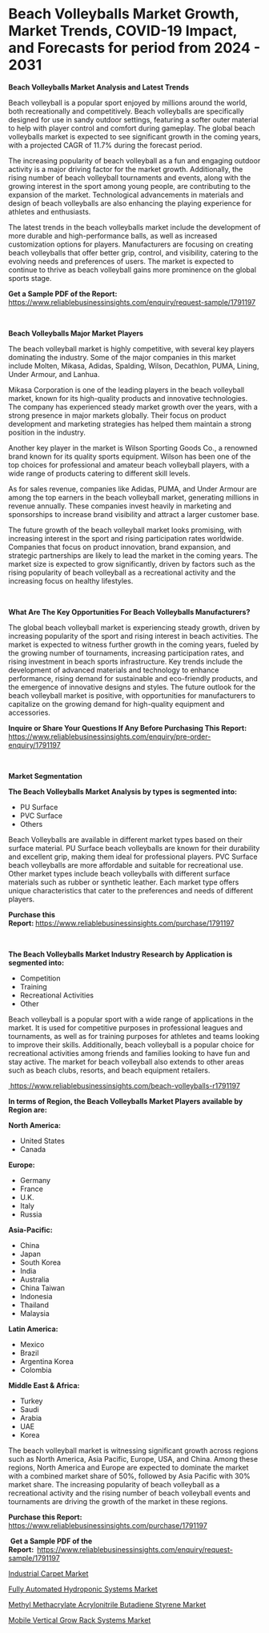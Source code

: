<p><h1>Beach Volleyballs Market Growth, Market Trends, COVID-19 Impact, and Forecasts for period from 2024 - 2031</h1></p><p><strong>Beach Volleyballs Market Analysis and Latest Trends</strong></p>
<p><p>Beach volleyball is a popular sport enjoyed by millions around the world, both recreationally and competitively. Beach volleyballs are specifically designed for use in sandy outdoor settings, featuring a softer outer material to help with player control and comfort during gameplay. The global beach volleyballs market is expected to see significant growth in the coming years, with a projected CAGR of 11.7% during the forecast period.</p><p>The increasing popularity of beach volleyball as a fun and engaging outdoor activity is a major driving factor for the market growth. Additionally, the rising number of beach volleyball tournaments and events, along with the growing interest in the sport among young people, are contributing to the expansion of the market. Technological advancements in materials and design of beach volleyballs are also enhancing the playing experience for athletes and enthusiasts.</p><p>The latest trends in the beach volleyballs market include the development of more durable and high-performance balls, as well as increased customization options for players. Manufacturers are focusing on creating beach volleyballs that offer better grip, control, and visibility, catering to the evolving needs and preferences of users. The market is expected to continue to thrive as beach volleyball gains more prominence on the global sports stage.</p></p>
<p><strong>Get a Sample PDF of the Report:&nbsp;</strong> <a href="https://www.reliablebusinessinsights.com/enquiry/request-sample/1791197">https://www.reliablebusinessinsights.com/enquiry/request-sample/1791197</a></p>
<p>&nbsp;</p>
<p><strong>Beach Volleyballs Major Market Players</strong></p>
<p><p>The beach volleyball market is highly competitive, with several key players dominating the industry. Some of the major companies in this market include Molten, Mikasa, Adidas, Spalding, Wilson, Decathlon, PUMA, Lining, Under Armour, and Lanhua.</p><p>Mikasa Corporation is one of the leading players in the beach volleyball market, known for its high-quality products and innovative technologies. The company has experienced steady market growth over the years, with a strong presence in major markets globally. Their focus on product development and marketing strategies has helped them maintain a strong position in the industry.</p><p>Another key player in the market is Wilson Sporting Goods Co., a renowned brand known for its quality sports equipment. Wilson has been one of the top choices for professional and amateur beach volleyball players, with a wide range of products catering to different skill levels.</p><p>As for sales revenue, companies like Adidas, PUMA, and Under Armour are among the top earners in the beach volleyball market, generating millions in revenue annually. These companies invest heavily in marketing and sponsorships to increase brand visibility and attract a larger customer base.</p><p>The future growth of the beach volleyball market looks promising, with increasing interest in the sport and rising participation rates worldwide. Companies that focus on product innovation, brand expansion, and strategic partnerships are likely to lead the market in the coming years. The market size is expected to grow significantly, driven by factors such as the rising popularity of beach volleyball as a recreational activity and the increasing focus on healthy lifestyles.</p></p>
<p>&nbsp;</p>
<p><strong>What Are The Key Opportunities For Beach Volleyballs Manufacturers?</strong></p>
<p><p>The global beach volleyball market is experiencing steady growth, driven by increasing popularity of the sport and rising interest in beach activities. The market is expected to witness further growth in the coming years, fueled by the growing number of tournaments, increasing participation rates, and rising investment in beach sports infrastructure. Key trends include the development of advanced materials and technology to enhance performance, rising demand for sustainable and eco-friendly products, and the emergence of innovative designs and styles. The future outlook for the beach volleyball market is positive, with opportunities for manufacturers to capitalize on the growing demand for high-quality equipment and accessories.</p></p>
<p><strong>Inquire or Share Your Questions If Any Before Purchasing This Report:</strong> <a href="https://www.reliablebusinessinsights.com/enquiry/pre-order-enquiry/1791197">https://www.reliablebusinessinsights.com/enquiry/pre-order-enquiry/1791197</a></p>
<p>&nbsp;</p>
<p><strong>Market Segmentation</strong></p>
<p><strong>The Beach Volleyballs Market Analysis by types is segmented into:</strong></p>
<p><ul><li>PU Surface</li><li>PVC Surface</li><li>Others</li></ul></p>
<p><p>Beach Volleyballs are available in different market types based on their surface material. PU Surface beach volleyballs are known for their durability and excellent grip, making them ideal for professional players. PVC Surface beach volleyballs are more affordable and suitable for recreational use. Other market types include beach volleyballs with different surface materials such as rubber or synthetic leather. Each market type offers unique characteristics that cater to the preferences and needs of different players.</p></p>
<p><strong>Purchase this Report:&nbsp;</strong><a href="https://www.reliablebusinessinsights.com/purchase/1791197">https://www.reliablebusinessinsights.com/purchase/1791197</a></p>
<p>&nbsp;</p>
<p><strong>The Beach Volleyballs Market Industry Research by Application is segmented into:</strong></p>
<p><ul><li>Competition</li><li>Training</li><li>Recreational Activities</li><li>Other</li></ul></p>
<p><p>Beach volleyball is a popular sport with a wide range of applications in the market. It is used for competitive purposes in professional leagues and tournaments, as well as for training purposes for athletes and teams looking to improve their skills. Additionally, beach volleyball is a popular choice for recreational activities among friends and families looking to have fun and stay active. The market for beach volleyball also extends to other areas such as beach clubs, resorts, and beach equipment retailers.</p></p>
<p><a href="https://www.reliablebusinessinsights.com/beach-volleyballs-r1791197">&nbsp;https://www.reliablebusinessinsights.com/beach-volleyballs-r1791197</a></p>
<p><strong>In terms of Region, the Beach Volleyballs Market Players available by Region are:</strong></p>
<p>
    <p> <strong> North America: </strong>
        <ul>
            <li>United States</li>
            <li>Canada</li>
        </ul>
        </p> 
    <p> <strong> Europe: </strong>
        <ul>
            <li>Germany</li>
            <li>France</li>
            <li>U.K.</li>
            <li>Italy</li>
            <li>Russia</li>
        </ul>
        </p> 
    <p> <strong> Asia-Pacific: </strong>
        <ul>
            <li>China</li>
            <li>Japan</li>
            <li>South Korea</li>
            <li>India</li>
            <li>Australia</li>
            <li>China Taiwan</li>
            <li>Indonesia</li>
            <li>Thailand</li>
            <li>Malaysia</li>
        </ul>
        </p> 
    <p> <strong> Latin America: </strong>
        <ul>
            <li>Mexico</li>
            <li>Brazil</li>
            <li>Argentina Korea</li>
            <li>Colombia</li>
        </ul>
        </p> 
    <p> <strong> Middle East & Africa: </strong>
        <ul>
            <li>Turkey</li>
            <li>Saudi</li>
            <li>Arabia</li>
            <li>UAE</li>
            <li>Korea</li>
        </ul>
    </p>
    </p>
<p><p>The beach volleyball market is witnessing significant growth across regions such as North America, Asia Pacific, Europe, USA, and China. Among these regions, North America and Europe are expected to dominate the market with a combined market share of 50%, followed by Asia Pacific with 30% market share. The increasing popularity of beach volleyball as a recreational activity and the rising number of beach volleyball events and tournaments are driving the growth of the market in these regions.</p></p>
<p><strong>Purchase this Report: </strong><a href="https://www.reliablebusinessinsights.com/purchase/1791197">https://www.reliablebusinessinsights.com/purchase/1791197</a></p>
<p>&nbsp;<strong>Get a Sample PDF of the Report:&nbsp;&nbsp;</strong><a href="https://www.reliablebusinessinsights.com/enquiry/request-sample/1791197">https://www.reliablebusinessinsights.com/enquiry/request-sample/1791197</a></p>
<p><strong></strong></p>
<p><p><a href="https://medium.com/@stephaniewynterk14/industrial-carpet-market-a-global-and-regional-analysis-focus-on-region-country-level-analysis-6d565f06a724">Industrial Carpet Market</a></p><p><a href="https://github.com/jakobeblake56/Market-Research-Report-List-1/blob/main/fully-automated-hydroponic-systems-market.md">Fully Automated Hydroponic Systems Market</a></p><p><a href="https://medium.com/@lottierunte68/an-in-depth-analysis-of-the-global-methyl-methacrylate-acrylonitrile-butadiene-styrene-market-scope-2cbfa1d174fe">Methyl Methacrylate Acrylonitrile Butadiene Styrene Market</a></p><p><a href="https://github.com/verajwilson971/Market-Research-Report-List-1/blob/main/mobile-vertical-grow-rack-systems-market.md">Mobile Vertical Grow Rack Systems Market</a></p></p>